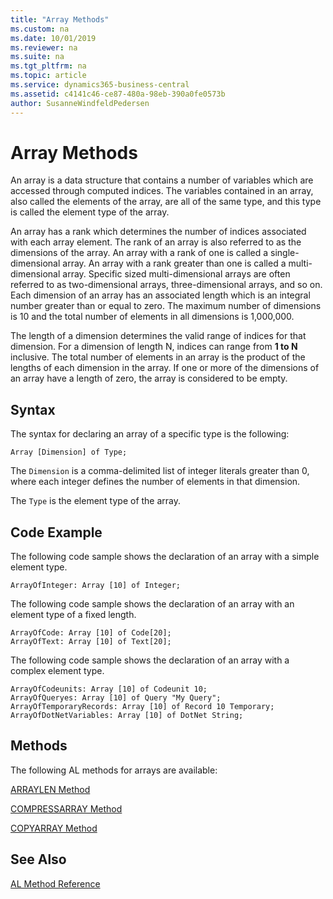 ```yaml
---
title: "Array Methods"
ms.custom: na
ms.date: 10/01/2019
ms.reviewer: na
ms.suite: na
ms.tgt_pltfrm: na
ms.topic: article
ms.service: dynamics365-business-central
ms.assetid: c4141c46-ce87-480a-98eb-390a0fe0573b
author: SusanneWindfeldPedersen
---
```


# Array Methods

An array is a data structure that contains a number of variables which are accessed through computed indices. The variables contained in an array, also called the elements of the array, are all of the same type, and this type is called the element type of the array.

An array has a rank which determines the number of indices associated with each array element. The rank of an array is also referred to as the dimensions of the array. An array with a rank of one is called a single-dimensional array. An array with a rank greater than one is called a multi-dimensional array. Specific sized multi-dimensional arrays are often referred to as two-dimensional arrays, three-dimensional arrays, and so on. Each dimension of an array has an associated length which is an integral number greater than or equal to zero. The maximum number of dimensions is 10 and the total number of elements in all dimensions is 1,000,000.

The length of a dimension determines the valid range of indices for that dimension. For a dimension of length N, indices can range from **1 to N** inclusive. The total number of elements in an array is the product of the lengths of each dimension in the array. If one or more of the dimensions of an array have a length of zero, the array is considered to be empty.

## Syntax 

The syntax for declaring an array of a specific type is the following:
```
Array [Dimension] of Type;
```

The `Dimension` is a comma-delimited list of integer literals greater than 0, where each integer defines the number of elements in that dimension. 

The `Type` is the element type of the array.

## Code Example 
The following code sample shows the declaration of an array with a simple element type.

```
ArrayOfInteger: Array [10] of Integer;
```

The following code sample shows the declaration of an array with an element type of a fixed length.

```
ArrayOfCode: Array [10] of Code[20];
ArrayOfText: Array [10] of Text[20];
```

The following code sample shows the declaration of an array with a complex element type.

```
ArrayOfCodeunits: Array [10] of Codeunit 10;
ArrayOfQueryes: Array [10] of Query "My Query";
ArrayOfTemporaryRecords: Array [10] of Record 10 Temporary;
ArrayOfDotNetVariables: Array [10] of DotNet String;
```

## Methods
The following AL methods for arrays are available:  

[ARRAYLEN Method](../methods-auto/system/system-arraylen-method.md) 

[COMPRESSARRAY Method](../methods-auto/system/system-compressarray-method.md)

[COPYARRAY Method](../methods-auto/system/system-copyarray-method.md)



## See Also  
[AL Method Reference](devenv-al-method-reference.md)  

